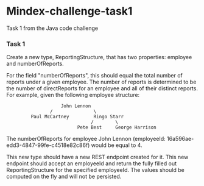 # Mindex-challenge-task1
Task 1 from the Java code challenge

### Task 1
Create a new type, ReportingStructure, that has two properties: employee and numberOfReports.

For the field "numberOfReports", this should equal the total number of reports under a given employee. 
The number of reports is determined to be the number of directReports for an employee and all of their 
distinct reports. For example, given the following employee structure:
```
                    John Lennon
                /               \
         Paul McCartney         Ringo Starr
                               /        \
                          Pete Best     George Harrison
```
The numberOfReports for employee John Lennon (employeeId: 16a596ae-edd3-4847-99fe-c4518e82c86f) would be 
equal to 4. 

This new type should have a new REST endpoint created for it. This new endpoint should accept an 
employeeId and return the fully filled out ReportingStructure for the specified employeeId. The values 
should be computed on the fly and will not be persisted.

